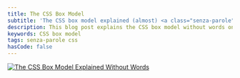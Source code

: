```yaml
---
title: The CSS Box Model
subtitle: 'The CSS box model explained (almost) <a class="senza-parole" href="/tags/senza-parole">without words</a>'
description: This blog post explains the CSS box model without words on a simple and understandable drawing. The meaning and behavior of the margin, padding, content and border - all is there, plain and simple.
keywords: CSS box model
tags: senza-parole css
hasCode: false
---
```

<a href="http://designstew.deviantart.com/art/CSS-Box-Model-171276579"><img src="https://dl.dropboxusercontent.com/u/110510589/the-css-box-model/The_CSS_Box_Model_Explained_Without_Words.jpg" alt="The CSS Box Model Explained Without Words"></a>